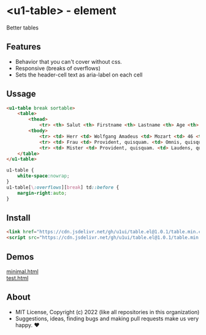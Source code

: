 # &lt;u1-table&gt; - element
Better tables

## Features

- Behavior that you can't cover without css.
- Responsive (breaks of overflows)
- Sets the header-cell text as aria-label on each cell

## Ussage

```html
<u1-table break sortable>
    <table>
        <thead>
            <tr> <th> Salut <th> Firstname <th> Lastname <th> Age <th> X
        <tbody>
            <tr> <td> Herr <td> Wolfgang Amadeus <td> Mozart <td> 46 <td> b
            <tr> <td> Frau <td> Provident, quisquam. <td> Omnis, quisquam. <td> 1 <td> c
            <tr> <td> Mister <td> Provident, quisquam. <td> Laudens, quisquam. <td> 5 <td> z
    </table>
</u1-table>
```

```css
u1-table {
    white-space:nowrap;
}
u1-table[\:overflows][break] td::before {
    margin-right:auto;
}
```

## Install

```html
<link href="https://cdn.jsdelivr.net/gh/u1ui/table.el@1.0.1/table.min.css" rel=stylesheet>
<script src="https://cdn.jsdelivr.net/gh/u1ui/table.el@1.0.1/table.min.js" type=module>
```

## Demos

[minimal.html](http://gcdn.li/u1ui/table.el@main/tests/minimal.html)  
[test.html](http://gcdn.li/u1ui/table.el@main/tests/test.html)  

## About

- MIT License, Copyright (c) 2022 <u1> (like all repositories in this organization) <br>
- Suggestions, ideas, finding bugs and making pull requests make us very happy. ♥

